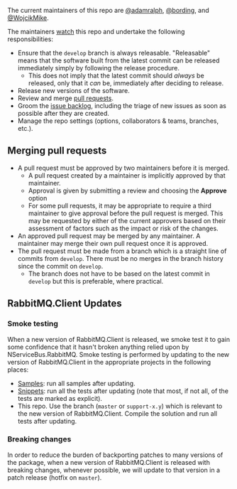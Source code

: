 The current maintainers of this repo are [@adamralph](https://github.com/adamralph), [@bording](https://github.com/bording), and [@WojcikMike](https://github.com/WojcikMike).

The maintainers [watch](https://github.com/Particular/NServiceBus.RabbitMQ/watchers) this repo and undertake the following responsibilities:

- Ensure that the `develop` branch is always releasable. "Releasable" means that the software built from the latest commit can be released immediately simply by following the release procedure.
  - This does not imply that the latest commit should *always* be released, only that it *can* be, immediately after deciding to release.
- Release new versions of the software.
- Review and merge [pull requests](https://github.com/Particular/NServiceBus.RabbitMQ/pulls).
- Groom the [issue backlog](https://github.com/Particular/NServiceBus.RabbitMQ/issues), including the triage of new issues as soon as possible after they are created.
- Manage the repo settings (options, collaborators & teams, branches, etc.).

## Merging pull requests

- A pull request must be approved by two maintainers before it is merged.
  - A pull request created by a maintainer is implicitly approved by that maintainer.
  - Approval is given by submitting a review and choosing the **Approve** option
  - For some pull requests, it may be appropriate to require a third maintainer to give approval before the pull request is merged. This may be requested by either of the current approvers based on their assessment of factors such as the impact or risk of the changes.
- An approved pull request may be merged by any maintainer. A maintainer may merge their own pull request once it is approved.
- The pull request must be made from a branch which is a straight line of commits from `develop`. There must be no merges in the branch history since the commit on `develop`.
  - The branch does not have to be based on the latest commit in `develop` but this is preferable, where practical.

## RabbitMQ.Client Updates

### Smoke testing

When a new version of RabbitMQ.Client is released, we smoke test it to gain some confidence that it hasn't broken anything relied upon by NServiceBus.RabbitMQ. Smoke testing is performed by updating to the new version of RabbitMQ.Client in the appropriate projects in the following places:

- [Samples](https://github.com/Particular/docs.particular.net/tree/master/samples/rabbitmq): run all samples after updating.
- [Snippets](https://github.com/Particular/docs.particular.net/tree/master/Snippets/Rabbit): run all the tests after updating (note that most, if not all, of the tests are marked as explicit).
- This repo. Use the branch (`master` or `support-x.y`) which is relevant to the new version of RabbitMQ.Client. Compile the solution and run all tests after updating.

### Breaking changes

In order to reduce the burden of backporting patches to many versions of the package, when a new version of RabbitMQ.Client is released with breaking changes, whenever possible, we will update to that version in a patch release (hotfix on `master`).
